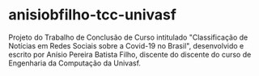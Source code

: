 # anisiobfilho-tcc-univasf
 Projeto do Trabalho de Conclusão de Curso intitulado "Classificação de Notícias em Redes Sociais sobre a Covid-19 no Brasil", desenvolvido e escrito por Anísio Pereira Batista Filho, discente do discente do curso de Engenharia da Computação da Univasf.
